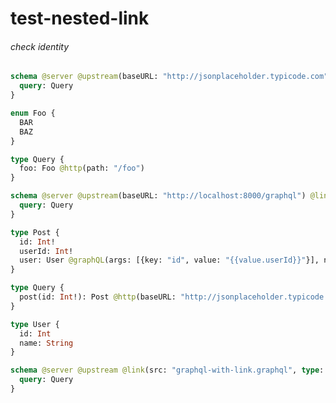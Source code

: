 # test-nested-link

###### check identity


```graphql @file:link-enum.graphql
schema @server @upstream(baseURL: "http://jsonplaceholder.typicode.com") {
  query: Query
}

enum Foo {
  BAR
  BAZ
}

type Query {
  foo: Foo @http(path: "/foo")
}
```


```graphql @file:graphql-with-link.graphql
schema @server @upstream(baseURL: "http://localhost:8000/graphql") @link(src: "link-enum.graphql", type: Config) {
  query: Query
}

type Post {
  id: Int!
  userId: Int!
  user: User @graphQL(args: [{key: "id", value: "{{value.userId}}"}], name: "user")
}

type Query {
  post(id: Int!): Post @http(baseURL: "http://jsonplaceholder.typicode.com", path: "/posts/{{args.id}}")
}

type User {
  id: Int
  name: String
}
```


```graphql @server
schema @server @upstream @link(src: "graphql-with-link.graphql", type: Config) {
  query: Query
}
```
